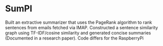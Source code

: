 # SumPI
Built an extractive summarizer that uses the PageRank algorithm to rank sentences from emails fetched via IMAP. Constructed a sentence similarity graph using TF-IDF/cosine similarity and generated concise summaries (Documented in a research paper).
Code differs for the RaspberryPi

